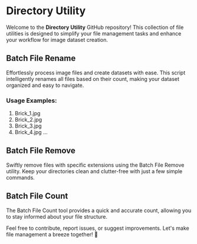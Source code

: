 # Directory Utility

Welcome to the **Directory Utility** GitHub repository! This collection of file utilities is designed to simplify your file management tasks and enhance your workflow for image dataset creation.

## Batch File Rename

Effortlessly process image files and create datasets with ease. This script intelligently renames all files based on their count, making your dataset organized and easy to navigate.

### Usage Examples:
1. Brick_1.jpg
2. Brick_2.jpg
3. Brick_3.jpg
4. Brick_4.jpg
   ...

## Batch File Remove

Swiftly remove files with specific extensions using the Batch File Remove utility. Keep your directories clean and clutter-free with just a few simple commands.

## Batch File Count
The Batch File Count tool provides a quick and accurate count, allowing you to stay informed about your file structure.

Feel free to contribute, report issues, or suggest improvements. Let's make file management a breeze together! 🚀
